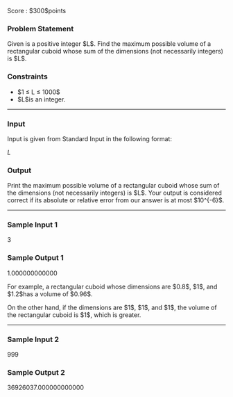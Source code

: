 
<div>

<span>

<span>

<p>
Score : $300$points
</p>

<div>

<section>

### **Problem Statement**

<p>
Given is a positive integer $L$.
Find the maximum possible volume of a rectangular cuboid whose sum of the dimensions (not necessarily integers) is $L$.
</p>

</section>

</div>

<div>

<section>

### **Constraints**

<ul>

<li>
$1 ≤ L ≤ 1000$
</li>

<li>
$L$is an integer.
</li>

</ul>

</section>

</div>

---

<div>

<div>

<section>

### **Input**

<p>
Input is given from Standard Input in the following format:
</p>

<div>

$L$
</div>

</section>

</div>

<div>

<section>

### **Output**

<p>
Print the maximum possible volume of a rectangular cuboid whose sum of the dimensions (not necessarily integers) is $L$.
Your output is considered correct if its absolute or relative error from our answer is at most $10^{-6}$.
</p>

</section>

</div>

</div>

---

<div>

<section>

### **Sample Input 1**

<div>

3

</div>

</section>

</div>

<div>

<section>

### **Sample Output 1**

<div>

1.000000000000

</div>

<p>
For example, a rectangular cuboid whose dimensions are $0.8$, $1$, and $1.2$has a volume of $0.96$.
</p>

<p>
On the other hand, if the dimensions are $1$, $1$, and $1$, the volume of the rectangular cuboid is $1$, which is greater.
</p>

</section>

</div>

---

<div>

<section>

### **Sample Input 2**

<div>

999

</div>

</section>

</div>

<div>

<section>

### **Sample Output 2**

<div>

36926037.000000000000

</div>

</section>

</div>

</span>

</span>

</div>
